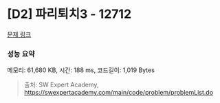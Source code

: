 # [D2] 파리퇴치3 - 12712 

[문제 링크](https://swexpertacademy.com/main/code/problem/problemDetail.do?contestProbId=AXuARWAqDkQDFARa) 

### 성능 요약

메모리: 61,680 KB, 시간: 188 ms, 코드길이: 1,019 Bytes



> 출처: SW Expert Academy, https://swexpertacademy.com/main/code/problem/problemList.do